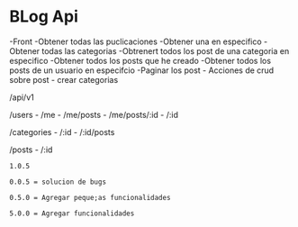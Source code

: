 # BLog Api

-Front
    -Obtener todas las puclicaciones
    -Obtener una en especifico
    -Obtener todas las categorias
    -Obtrenert todos los post de una categoria en especifico
    -Obtener todos los posts que he creado
    -Obtener todos los posts de un usuario en especifcio
    -Paginar los post
    - Acciones de crud sobre post
    - crear categorias

/api/v1

/users
    - /me
    - /me/posts
    - /me/posts/:id
    - /:id

/categories
    - /:id
    - /:id/posts

/posts
    - /:id

    1.0.5

    0.0.5 = solucion de bugs

    0.5.0 = Agregar peque;as funcionalidades

    5.0.0 = Agregar funcionalidades





